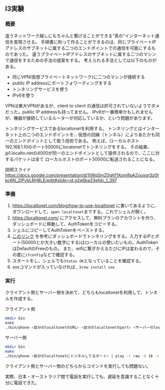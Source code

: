 ## I3実験
### 概要
違うネットワーク越しにもちゃんと繋げることができる”真の”インターネット通信を実現させる。
手順書に則って作ることができるのは、同じプライベートIPアドレスのサブネットに属する二つのエンドポイントでの通信を可能にするものであった。
違うプライベートIPアドレスのサブネットに属する二つのマシンで通信をするための手法の提案をする。
考えられる手法としては以下のものがある。
- 同じVPN(仮想プライベートネットワーク)に二つのマシンが接続する
- public IP addressにポートフォワーディングをする
- トンネリングサービスを使う
- IPv6を使う
  
VPNは東大VPNがあるが、client to client の通信は許可されていないようでダメだった。public IP addressも持ってません。
IPv6が一番簡単かもしれませんが、機器が接続しているルーターが対応しているか、という問題があります。

トンネリングサービスであるlocaltonetを利用する。
トンネリングとはインターネット上の二つのエンドポイントを、仮想の回線（トンネル）によりあたかも同一のエンドポイントとして扱う技術である。
例えば、ローカルホスト192.168.1.10のポート50000にlocatonetでトンネリングをする。
その結果、jp1.localto.netの4000が同一のエンドポイントとして提供されるので、ここに対するパケットは全て
ローカルホストのポート50000に転送されることになる。

説明スライド
https://docs.google.com/presentation/d/1tWqSmZ0ghf1Xom8pAZousgrSz0tkc6N_2IPybLRH8LE/edit#slide=id.g2e6ba33efdc_1_397

### 準備
1. https://localtonet.com/blog/how-to-use-localtonet に書いてあるように、ダウンロードして、```open localtonet```までする。これでシェルが開く。
2. https://localtonet.com/ にアクセスして、無料プランのアカウントを作り、ダッシュボードに移動して、AuthTokenをコピーする。
3. シェルにコピーしてAuthTokenをペーストする。
4. [このリンク](https://localtonet.com/documents/udp) を参考にダッシュボードでトンネリングをする。入力するIPとポート(50000とか大きい数字にする)はローカルの使いたいもの。AuthTokenはDefaultのFreeのもの。
また、wifiに繋ぎかえるたびにIPは変わるので、その度に```ifconfig```などで確認する。
5. スタートをし、シェルでも```Status OK```となっていることを確認する。
6. soxコマンドが入っていなければ、```brew install sox```

### 実行
クライアント側とサーバー側を決めて、どちらもlocaltonetを利用して、トンネルを作成する。

クライアント側
```bash
mkdir bin
make
./bin/phone <自分のlocaltonetのURL> <自分のlocaltonetのport> <サーバーのlocaltonetのURL> <サーバーのlocaltonetのport> <自分のlocaltonetにトンネルしてるポート> | play -t raw -b 16 -c 1 -e s -r 48000 -
```

サーバー側
```bash
mkdir bin
make
./bin/phone <自分のlocaltonetにトンネルしてるポート> | play -t raw -b 16 -c 1 -e s -r 48000 -
```

クライアント側とサーバー側のどちらからコマンドを実行しても問題ない。

実際、日本・オーストラリア間で電話を実行しても、遅延を意識することなく十分に電話できた。
